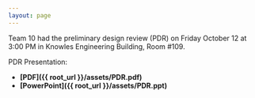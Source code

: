 ```yaml
---
layout: page
---
```

Team 10 had the preliminary design review (PDR) on Friday October 12 at 3:00 PM in Knowles Engineering Building, Room #109.

PDR Presentation:

* **[PDF]({{ root_url }}/assets/PDR.pdf)**
* **[PowerPoint]({{ root_url }}/assets/PDR.ppt)**
